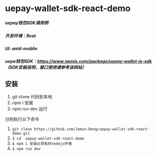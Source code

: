 # uepay-wallet-sdk-react-demo
##### uepay钱包SDK调用例
##### 开发环境：Reat
##### UI: antd-moblie
##### uepa钱包SDK：https://www.npmjs.com/package/uepay-wallet-js-sdk （SDK安装说明，接口使用请参考该网站）

## 安装
1. git clone 代码到本地
2. npm i 安装
3. npm run dev 运行

分别执行以下命令
1. `git clone https://github.com/Jamin-Deng/uepay-wallet-sdk-react-demo.git`
1. `$ cd  uepay-wallet-sdk-react-demo`
1. `$ npm i 安装必须有的nodejs环境`
1. `$ npm run dev`